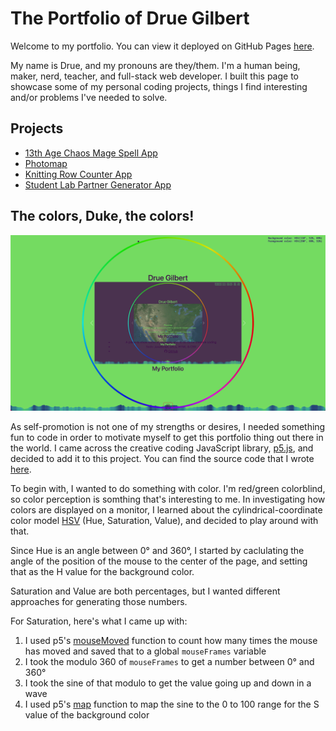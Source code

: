 # The Portfolio of Drue Gilbert

Welcome to my portfolio. You can view it deployed on GitHub Pages
[here](https://caseinpoint.github.io/).

My name is Drue, and my pronouns are they/them.  I'm a human being, maker,
nerd, teacher, and full-stack web developer. I built this page to showcase some
of my personal coding projects, things I find interesting and/or problems I've
needed to solve.

## Projects

- [13th Age Chaos Mage Spell App](./chaosmage/)
- [Photomap](./photomap/)
- [Knitting Row Counter App](./knitcounter/)
- [Student Lab Partner Generator App](https://github.com/caseinpoint/lab_partners)

## The colors, Duke, the colors!

![Screenshot of my deployed portfolio](./static/img/portfolio.png)

As self-promotion is not one of my strengths or desires, I needed something fun
to code in order to motivate myself to get this portfolio thing out there in
the world. I came across the creative coding JavaScript library,
[p5.js](https://p5js.org/), and decided to add it to this project. You can find
the source code that I wrote [here](./static/js/index.js).

To begin with, I wanted to do something with color. I'm red/green colorblind,
so color perception is somthing that's interesting to me. In investigating how
colors are displayed on a monitor, I learned about the cylindrical-coordinate
color model [HSV](https://en.wikipedia.org/wiki/HSL_and_HSV) (Hue, Saturation,
Value), and decided to play around with that.

Since Hue is an angle between 0° and 360°, I started by caclulating the angle
of the position of the mouse to the center of the page, and setting that as the
H value for the background color.

Saturation and Value are both percentages, but I wanted different approaches
for generating those numbers.

For Saturation, here's what I came up with:
1. I used p5's [mouseMoved](https://p5js.org/reference/#/p5/mouseMoved)
function to count how many times the mouse has moved and saved that to
a global `mouseFrames` variable
2. I took the modulo 360 of `mouseFrames` to get a number between 0° and 360°
3. I took the sine of that modulo to get the value going up and down in a wave
4. I used p5's [map](https://p5js.org/reference/#/p5/map) function to map the
sine to the 0 to 100 range for the S value of the background color
